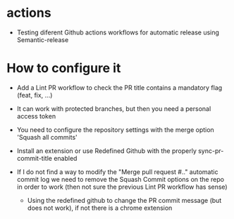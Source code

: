 # actions
- Testing diferent Github actions workflows for automatic release using Semantic-release

# How to configure it
- Add a Lint PR workflow to check the PR title contains a mandatory flag (feat, fix, ...)
- It can work with protected branches, but then you need a personal access token
- You need to configure the repository settings with the merge option 'Squash all commits'
- Install an extension or use Redefined Github with the properly sync-pr-commit-title enabled

- If I do not find a way to modify the "Merge pull request #.." automatic commit log we need to remove the Squash Commit options on the repo in order to work (then not sure the previous Lint PR workflow has sense)
    - Using the redefined github to change the PR commit message (but does not work), if not there is a chrome extension

